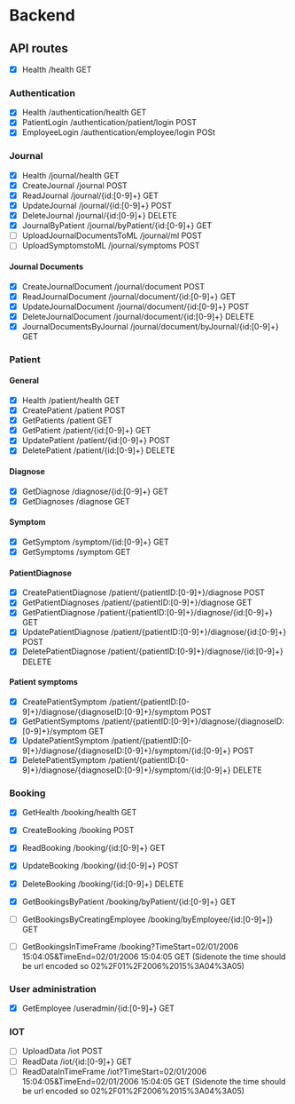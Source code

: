 # Backend

## API routes

* [x] Health /health GET

### Authentication
* [x] Health /authentication/health GET
* [x] PatientLogin /authentication/patient/login POST
* [x] EmployeeLogin /authentication/employee/login POSt

### Journal
* [x] Health /journal/health GET
* [x] CreateJournal /journal POST
* [x] ReadJournal /journal/{id:[0-9]+} GET
* [x] UpdateJournal /journal/{id:[0-9]+} POST
* [x] DeleteJournal /journal/{id:[0-9]+} DELETE
* [x] JournalByPatient /journal/byPatient/{id:[0-9]+} GET
* [ ] UploadJournalDocumentsToML /journal/ml POST
* [ ] UploadSymptomstoML /journal/symptoms POST

#### Journal Documents
* [x] CreateJournalDocument /journal/document POST
* [x] ReadJournalDocument /journal/document/{id:[0-9]+} GET
* [x] UpdateJournalDocument /journal/document/{id:[0-9]+} POST
* [x] DeleteJournalDocument /journal/document/{id:[0-9]+} DELETE
* [x] JournalDocumentsByJournal /journal/document/byJournal/{id:[0-9]+} GET

### Patient

#### General
* [x] Health /patient/health GET
* [x] CreatePatient /patient POST
* [x] GetPatients /patient GET
* [x] GetPatient /patient/{id:[0-9]+} GET
* [X] UpdatePatient /patient/{id:[0-9]+} POST
* [x] DeletePatient /patient/{id:[0-9]+} DELETE

#### Diagnose
* [x] GetDiagnose /diagnose/{id:[0-9]+} GET
* [x] GetDiagnoses /diagnose GET

#### Symptom
* [X] GetSymptom /symptom/{id:[0-9]+} GET
* [X] GetSymptoms /symptom GET

#### PatientDiagnose
* [x] CreatePatientDiagnose /patient/{patientID:[0-9]+}/diagnose POST
* [x] GetPatientDiagnoses /patient/{patientID:[0-9]+}/diagnose GET
* [x] GetPatientDiagnose /patient/{patientID:[0-9]+}/diagnose/{id:[0-9]+} GET
* [x] UpdatePatientDiagnose /patient/{patientID:[0-9]+}/diagnose/{id:[0-9]+} POST
* [x] DeletePatientDiagnose /patient/{patientID:[0-9]+}/diagnose/{id:[0-9]+} DELETE
#### Patient symptoms
* [x] CreatePatientSymptom /patient/{patientID:[0-9]+}/diagnose/{diagnoseID:[0-9]+}/symptom POST
* [x] GetPatientSymptoms /patient/{patientID:[0-9]+}/diagnose/{diagnoseID:[0-9]+}/symptom GET
* [x] UpdatePatientSymptom /patient/{patientID:[0-9]+}/diagnose/{diagnoseID:[0-9]+}/symptom/{id:[0-9]+} POST
* [x] DeletePatientSymptom /patient/{patientID:[0-9]+}/diagnose/{diagnoseID:[0-9]+}/symptom/{id:[0-9]+} DELETE

### Booking
* [x] GetHealth /booking/health GET
* [x] CreateBooking /booking POST
* [x] ReadBooking /booking/{id:[0-9]+} GET
* [x] UpdateBooking /booking/{id:[0-9]+} POST
* [x] DeleteBooking /booking/{id:[0-9]+} DELETE
* [x] GetBookingsByPatient /booking/byPatient/{id:[0-9]+} GET
* [ ] GetBookingsByCreatingEmployee /booking/byEmployee/{id:[0-9]+]} GET
* [ ] GetBookingsInTimeFrame /booking?TimeStart=02/01/2006 15:04:05&TimeEnd=02/01/2006 15:04:05 GET (Sidenote the time should be url encoded so 02%2F01%2F2006%2015%3A04%3A05)


### User administration
* [x] GetEmployee /useradmin/{id:[0-9]+} GET

### IOT
* [ ] UploadData /iot POST
* [ ] ReadData /iot/{id:[0-9]+} GET
* [ ] ReadDataInTimeFrame /iot?TimeStart=02/01/2006 15:04:05&TimeEnd=02/01/2006 15:04:05 GET (Sidenote the time should be url encoded so 02%2F01%2F2006%2015%3A04%3A05) 